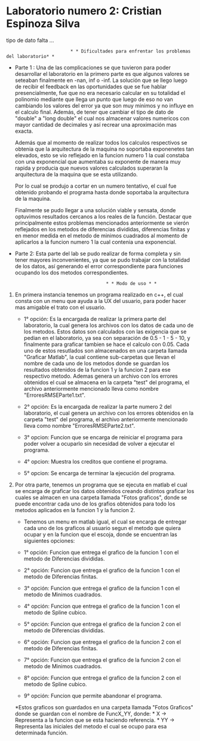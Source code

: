 # Laboratorio numero 2: Cristian Espinoza Silva

tipo de dato falta ... 

							* * Dificultades para enfrentar los problemas del laboratorio* *

* Parte 1 : 
	Una de las complicaciones se que tuvieron para poder desarrollar el laboratorio en la primero parte es que algunos valores se seteaban finalmente en -nan, inf o -inf. La solución que se llego luego de recibir el feedback en las oportunidades que se fue hablar presencialmente, fue que no era necesario calcular en su totalidad el polinomio mediante que llega un punto que luego de eso no van cambiando los valores del error ya que son muy minimos y no influye en el calculo final. Además, de tener que cambiar el tipo de dato de "double" a "long double" el cual nos almacenar valores numericos con mayor cantidad de decimales y así recrear una aproximación mas exacta.
	
	Además que al momento de realizar todos los calculos respectivos se obtenia que la arquitectura de la maquina no soportaba exponenetes tan elevados, esto se vio reflejado en la funcion numero 1 la cual constaba con una exponencial que aumentaba su exponente de manera muy rapida y producia que nuevos valores calculados superaran la arquitectura de la maquina que se esta utilizando. 
	
	Por lo cual se produjo a cortar en un numero tentativo, el cual fue obtenido probando el programa hasta donde soportaba la arquitectura de la maquina.
	
	Finalmente se pudo llegar a una solución viable y sensata, donde optuvimos resultados cercanos a los reales de la función. Destacar que principalmente estos problemas mencionados anteriormente se vierón reflejados en los metodos de diferencias divididas, diferencias finitas y en menor medida en el metodo de minimos cuadrados al momento de aplicarlos a la funcion numero 1 la cual contenia una exponencial. 

* Parte 2: 
	Esta parte del lab se pudo realizar de forma completa y sin tener mayores inconvenientes, ya que se pudo trabajar con la totalidad de los datos, así generando el error correspondiente para funciones ocupando los dos metodos correspondientes.


										* * Modo de uso * * 

1. En primera instancia tenemos un programa realizado en c++, el cual consta con un menu que ayuda a la UX del usuario, para poder hacer mas amigable el trato con el usuario.

	* 1° opción: Es la encargada de realizar la primera parte del laboratorio, la cual genera los archivos con los datos de cada uno de los metodos. Estos datos son calculados con las exigencia que se pedian en el laboratorio, ya sea con separación de 0.5 - 1 - 5 - 10, y finalmente para graficar tambien se hace el calculo con 0.05. Cada uno de estos resutlados son almacenados en una carpeta llamada "Graficar Matlab", la cual contiene sub-carpetas que llevan el nombre de cada uno de los metodos donde se guardan los resultados obtenidos de la funcion 1 y la funcion 2 para ese respectivo metodo. 
		     Ademas genera un archivo con los errores obtenidos el cual se almacena en la carpeta "test" del programa, el archivo anteriormente mencionado lleva como nombre "ErroresRMSEParte1.txt".

	* 2° opción: Es la encargada de realizar la parte numero 2 del laboratorio, el cual genera un archivo con los errores obtenidos en la carpeta "test" del programa, el archivo anteriormente mencionado lleva como nombre "ErroresRMSEParte2.txt".

	* 3° opcion: Funcion que se encarga de reiniciar el programa para poder volver a ocuparlo sin necesidad de volver a ejecutar el programa.

	* 4° opcion: Muestra los creditos que contiene el programa.

	* 5° opcion: Se encarga de terminar la ejecución del programa.

2. Por otra parte, tenemos un programa que se ejecuta en matlab el cual se encarga de graficar los datos obtenidos creando distintos graficar los cuales se almacen en una carpeta llamada "Fotos graficos", donde se puede encontrar cada uno de los grafios obtenidos para todo los metodos aplicados en la funcion 1 y la funcion 2. 

	* Tenemos un menu en matlab igual, el cual se encarga de entregar cada uno de los graficos al usuario segun el metodo que quiera ocupar y en la funcion que el escoja, donde se encuentran las siguientes opciones:

	* 1° opción: Funcion que entrega el grafico de la funcion 1 con el metodo de Diferencias divididas.

	* 2° opción: Funcion que entrega el grafico de la funcion 1 con el metodo de Diferencias finitas.

	* 3° opción: Funcion que entrega el grafico de la funcion 1 con el metodo de Minimos cuadrados.

	* 4° opción: Funcion que entrega el grafico de la funcion 1 con el metodo de Spline cubico.

	* 5° opción: Funcion que entrega el grafico de la funcion 2 con el metodo de Diferencias divididas.

	* 6° opción: Funcion que entrega el grafico de la funcion 2 con el metodo de Diferencias finitas.

	* 7° opción: Funcion que entrega el grafico de la funcion 2 con el metodo de Minimos cuadrados.

	* 8° opción: Funcion que entrega el grafico de la funcion 2 con el metodo de Spline cubico.

	* 9° opción: Funcion que permite abandonar el programa.

	*Estos graficos son guardados en una carpeta llamada "Fotos Graficos" donde se guardan con el nombre de FuncX_YY, donde:
		* X -> Representa a la funcion que se esta haciendo referencia.
		* YY -> Representa las iniciales del metodo el cual se ocupo para esa determinada función.
